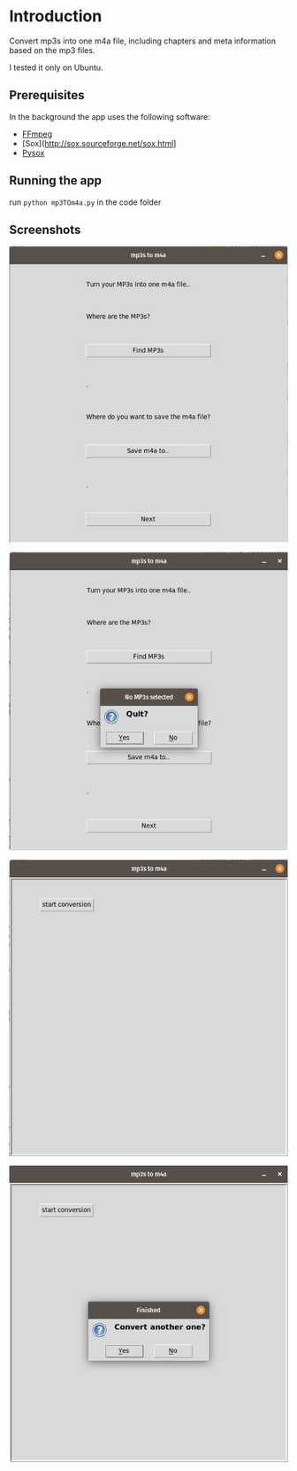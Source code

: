 # Introduction

Convert mp3s into one m4a file, including chapters and meta information based on the mp3 files.

I tested it only on Ubuntu.

## Prerequisites
In the background the app uses the following software:
- [FFmpeg](https://www.ffmpeg.org/)
- [Sox](http://sox.sourceforge.net/sox.html]
- [Pysox](https://github.com/rabitt/pysox)

## Running the app
run `python mp3TOm4a.py` in the code folder

## Screenshots
![The start window. From top: a label "Turn you MP3s into one m4a file..". A label "Where are your MP3s?". A button "Find MP3s". A label "Where do you want to save the m4a file?". A button "Save m4a to..". A "Next" button.](screenshots/startscreen.png "Start Screen")

![A pop-up window saying "No MP3s selected". Question "Quit?" with buttons "Yes" and "No".](screenshots/noneselected.png "No MP3 selected")

![The conversion window. A button "start conversion".](screenshots/startconv.png "start conversion")

![A pop-up window saying "Finished". Question "Convert another one?" with "Yes" and "No" answers.](screenshots/finished.png "Finished conversion")

